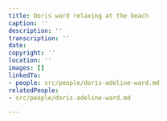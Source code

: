 ```yaml
---
title: Doris ward relaxing at the beach
caption: ''
description: ''
transcription: ''
date: 
copyright: ''
location: ''
images: []
linkedTo:
- people: src/people/doris-adeline-ward.md
relatedPeople:
- src/people/doris-adeline-ward.md

---
```

